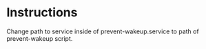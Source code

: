 # Instructions
Change path to service inside of prevent-wakeup.service to path of prevent-wakeup script. 
